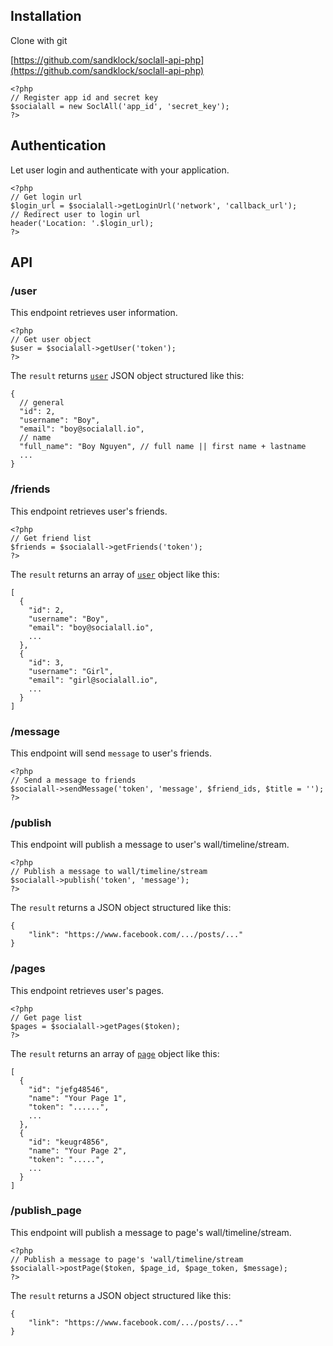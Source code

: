 ## Installation

Clone with git

[https://github.com/sandklock/soclall-api-php](https://github.com/sandklock/soclall-api-php)

```
<?php
// Register app id and secret key
$socialall = new SoclAll('app_id', 'secret_key');
?>
```

## Authentication

Let user login and authenticate with your application.

```
<?php
// Get login url
$login_url = $socialall->getLoginUrl('network', 'callback_url');
// Redirect user to login url
header('Location: '.$login_url);
?>
```

## API

### /user

This endpoint retrieves user information.

```
<?php
// Get user object
$user = $socialall->getUser('token');
?>
```

The `result` returns [`user`](user-object.md) JSON object structured like this:

```
{
  // general
  "id": 2,
  "username": "Boy",
  "email": "boy@socialall.io",
  // name
  "full_name": "Boy Nguyen", // full name || first name + lastname
  ...
}
```

### /friends

This endpoint retrieves user's friends.

```
<?php
// Get friend list
$friends = $socialall->getFriends('token');
?>
```

The `result` returns an array of [`user`](user-object.md) object like this:

```
[
  {
    "id": 2,
    "username": "Boy",
    "email": "boy@socialall.io",
    ...
  },
  {
    "id": 3,
    "username": "Girl",
    "email": "girl@socialall.io",
    ...
  }
]
```

### /message

This endpoint will send `message` to user's friends.

```
<?php
// Send a message to friends
$socialall->sendMessage('token', 'message', $friend_ids, $title = '');
?>
```

### /publish

This endpoint will publish a message to user's wall/timeline/stream.

```
<?php
// Publish a message to wall/timeline/stream
$socialall->publish('token', 'message');
?>
```

The `result` returns a JSON object structured like this:
```
{
    "link": "https://www.facebook.com/.../posts/..."
}
```

### /pages

This endpoint retrieves user's pages.

```
<?php
// Get page list
$pages = $socialall->getPages($token);
?>
```

The `result` returns an array of [`page`](page-object.md) object like this:

```
[
  {
    "id": "jefg48546",
    "name": "Your Page 1",
    "token": "......",
    ...
  },
  {
    "id": "keugr4856",
    "name": "Your Page 2",
    "token": ".....",
    ...
  }
]
```

### /publish_page

This endpoint will publish a message to page's wall/timeline/stream.

```
<?php
// Publish a message to page's 'wall/timeline/stream
$socialall->postPage($token, $page_id, $page_token, $message);
?>
```

The `result` returns a JSON object structured like this:
```
{
    "link": "https://www.facebook.com/.../posts/..."
}
```